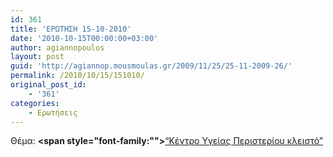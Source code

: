 ```yaml
---
id: 361
title: 'ΕΡΩΤΗΣΗ 15-10-2010'
date: '2010-10-15T00:00:00+03:00'
author: agiannopoulos
layout: post
guid: 'http://agiannop.mousmoulas.gr/2009/11/25/25-11-2009-26/'
permalink: /2010/10/15/151010/
original_post_id:
    - '361'
categories:
    - Ερωτήσεις
---
```


Θέμα: **<span style="font-family:""></span>**[“Κέντρο Υγείας Περιστερίου κλειστό” ](http://localhost:8000/wp-content/uploads/2009/11/15102010_kyperisteriou.pdf)